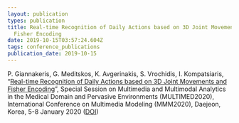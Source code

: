 ```yaml
---
layout: publication
types: publication
title: Real-time Recognition of Daily Actions based on 3D Joint Movements and
  Fisher Encoding
date: 2019-10-15T03:57:24.604Z
tags: conference_publications
publication_date: 2019-10-15
---
```

P. Giannakeris, G. Meditskos, K. Avgerinakis, S. Vrochidis, I. Kompatsiaris, “[Real-time Recognition of Daily Actions based on 3D Joint Movements and Fisher Encoding](https://zenodo.org/record/3502918#.YCK15egzaUk)”, Special Session on Multimedia and Multimodal Analytics in the Medical Domain and Pervasive Environments (MULTIMED2020), International Conference on Multimedia Modeling (MMM2020), Daejeon, Korea, 5-8 January 2020 ([DOI](https://doi.org/10.1007/978-3-030-37734-2_49))